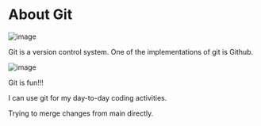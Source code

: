 # About Git

![image](https://github.com/user-attachments/assets/22c5a8e0-b5dc-42df-8bd3-53bd6cdac3bf)

Git is a version control system. One of the implementations of git is Github.

![image](https://github.com/user-attachments/assets/97574235-a578-449c-9faf-f6eccf2e77fe)

Git is fun!!!

I can use git for my day-to-day coding activities.

Trying to merge changes from main directly.